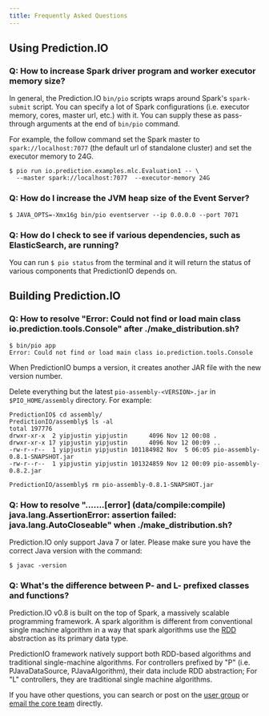 ```yaml
---
title: Frequently Asked Questions
---
```

## Using Prediction.IO
### Q: How to increase Spark driver program and worker executor memory size?
In general, the Prediction.IO `bin/pio` scripts wraps around Spark's `spark-submit` 
script. You can specify a lot of Spark configurations (i.e. executor memory, cores, master
url, etc.) with it. You can supply these as pass-through arguments at the end of 
`bin/pio` command.

For example, the follow command set the Spark master to `spark://localhost:7077`
(the default url of standalone cluster) and set the executor memory to 24G.

```
$ pio run io.prediction.examples.mlc.Evaluation1 -- \
  --master spark://localhost:7077  --executor-memory 24G
```

### Q: How do I increase the JVM heap size of the Event Server?

```
$ JAVA_OPTS=-Xmx16g bin/pio eventserver --ip 0.0.0.0 --port 7071
````

### Q: How do I check to see if various dependencies, such as ElasticSearch, are running?

You can run `$ pio status` from the terminal and it will return the status of various components that PredictionIO depends on.


## Building Prediction.IO
### Q: How to resolve "Error: Could not find or load main class io.prediction.tools.Console" after ./make_distribution.sh?

```
$ bin/pio app
Error: Could not find or load main class io.prediction.tools.Console
```

When PredictionIO bumps a version, it creates another JAR file with the new
version number.

Delete everything but the latest `pio-assembly-<VERSION>.jar` in
`$PIO_HOME/assembly` directory. For example:

```
PredictionIO$ cd assembly/
PredictionIO/assembly$ ls -al
total 197776
drwxr-xr-x  2 yipjustin yipjustin      4096 Nov 12 00:08 .
drwxr-xr-x 17 yipjustin yipjustin      4096 Nov 12 00:09 ..
-rw-r--r--  1 yipjustin yipjustin 101184982 Nov  5 06:05 pio-assembly-0.8.1-SNAPSHOT.jar
-rw-r--r--  1 yipjustin yipjustin 101324859 Nov 12 00:09 pio-assembly-0.8.2.jar

PredictionIO/assembly$ rm pio-assembly-0.8.1-SNAPSHOT.jar
```

### Q: How to resolve ".......[error] (data/compile:compile) java.lang.AssertionError: assertion failed: java.lang.AutoCloseable" when ./make_distribution.sh?

Prediction.IO only support Java 7 or later. Please make sure you have the
correct Java version with the command:

```
$ javac -version
```

### Q: What's the difference between P- and L- prefixed classes and functions? 

Prediction.IO v0.8 is built on the top of Spark, a massively scalable programming framework. A spark algorithm is different from conventional single machine algorithm in a way that spark algorithms use the [RDD](http://spark.apache.org/docs/1.0.1/programming-guide.html#resilient-distributed-datasets-rdds) abstraction as its primary data type.

PredictionIO framework natively support both RDD-based algorithms and traditional single-machine algorithms. For controllers prefixed by "P" (i.e. PJavaDataSource, PJavaAlgorithm), their data include RDD abstraction; For "L" controllers, they are traditional single machine algorithms.

 

If you have other questions, you can search or post on the [user
group](https://groups.google.com/forum/#!forum/predictionio-user) or [email the
core team](mailto:support@prediction.io) directly.
